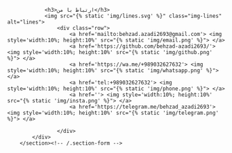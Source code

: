 <section id="contact" class="site-section section-form text-center">
            <div class="container">
    
                <h3>ارتباط با من</h3>
                <img src="{% static 'img/lines.svg' %}" class="img-lines" alt="lines">
                    <div class="row">
                        <a href='mailto:behzad.azadi2693@gmail.com'> <img style='width:10%; height:10%' src="{% static 'img/email.png' %}"> </a>
                        <a href='https://github.com/behzad-azadi2693/'> <img style='width:10%; height:10%' src="{% static 'img/github.png' %}"> </a>
                        <a href='https://wa.me/+989032627632'> <img style='width:10%; height:10%' src="{% static 'img/whatsapp.png' %}"> </a>
                        <a href='tel:+989032627632'> <img style='width:10%; height:10%' src="{% static 'img/phone.png' %}"> </a>
                        <a href=''> <img style='width:10%; height:10%' src="{% static 'img/insta.png' %}"> </a>
                        <a href='https://telegram.me/behzad_azadi2693'> <img style='width:10%; height:10%' src="{% static 'img/telegram.png' %}"> </a>
                     
                    </div>
            </div>
        </section><!-- /.section-form -->